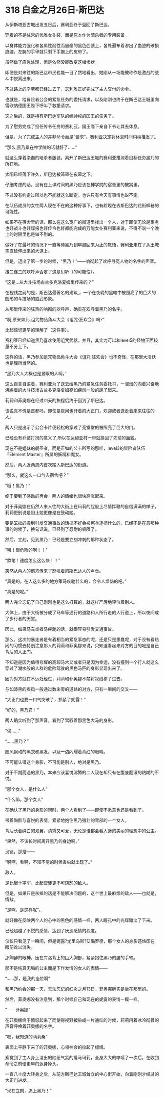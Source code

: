 # 318 白金之月26日·斯巴达

从伊斯塔亚古城出发五日后，赛利亚终于返回了斯巴达。

穿着的不是往常的优雅女仆装，而是原本作为暗杀者的专用装备。

以身体能力强化和各属性耐性而自豪的黑色西装上，各处遍布着渗出了血迹的破损痕迹，左腕的手甲就只剩下手腕上的皮带了。

虽然做了应急处理，但是依然没能改变这幅惨状

即便是对来往的斯巴达市民也能一目了然地看出，她刚从一场能被称作是激战的战斗中脱离出来。

不过路上的辛劳都已经过去了，瑟利雅正好完成了主人交付的命令。

也就是，给冒险者公会的紧急任务的委托请求，以及刚刚也终于在斯巴达王城里向雷欧纳德国王陛下呼叫了救援请求。

这之后的，就是持有斯巴达军队的统帅权的国王的任务了。

为了慰劳完成了担任传令任务的赛利亚。国王陛下亲自下令让其去休息。

但是，为了完成主人的并非命令而是“请求”，赛利亚决定将休息时间稍稍推迟了。

“那么,黑乃桑在神学院的话就好了……”

就这么穿着染血的暗杀者服装，离开了斯巴达王城的赛利亚推测着目标任务黑乃的所在地。

太阳已经落下许久，斯巴达被笼罩在夜幕之下。

仔细考虑的话，没有在上课时间的黑乃应该在神学院的宿舍里的被窝里。

不过没有约定过所以也不能就这么断定。也许只有今天有事情也说不定。

在队伍成员的女性两人现在不在的这种好事下，也有趁现在去斯巴达的花街柳巷的可能性。

如果不在宿舍里的话，那么在这么宽广的街道里找出一个人，对于即使无论是家务也好战斗也好谍报也好传令也好都能完成的万能女仆赛利亚来说，不得不说一个晚上的时限里也是做不到的。

做好了在最坏的情况下一直等待黑乃到早晨回来为止的觉悟，赛利亚走在了从王城笔直延伸出来的大道上。

但是，迈出了第一步的时候，“黑乃！”——响彻起了欢呼寻觅人物的名字的声音。

接二连三的欢呼声否定了这是幻听（的可能性）。

“这是…从大斗技场古兰多克洛夏姆里传来的？”

在视线之前的是，斯巴达最著名的建筑,，一个在夜晚的黑暗中被照亮了的巨大的圆形的斗技场的威武形象。

从那里传来的狂热的响彻的欢呼声，确实在欢呼着黑乃的名字。

“啊,原来如此,诅咒物品角斗大会《诅咒·狂欢会》吗?”

比起惊讶更早的理解了（这件事）。

赛利亚已经知道黑乃喜欢使用诅咒武器。并且，其实力可以和level5的怪物正面较量不分上下。

这样的话，黑乃参加诅咒物品角斗大会《诅咒·狂欢会》也不奇怪，在那里大活跃也是理所当然的。

“黑乃大人大概也是显眼的人啊。”

这么自言自语着，赛利亚为了送去给黑乃的紧急任务委托书，一溜烟的向着兴奋地沸腾着的大斗技场古兰多克洛夏姆宛如疾风一般的跑了起来。

莉莉和菲奥娜在经过四天的旅程后终于回到了斯巴达。

该说真不愧是首都吗，即使是夜间也开着的大正门，欢迎或者送走着来来往往的人。

两人只是出示了公会卡片便轻松的穿过了亮堂堂的被照亮了巨大的门。

已经没有乔装打扮的意义了,所以在达契亚村一带就换回了先前的面貌。

现在不是姐妹的朝圣者，而是正如的公卡所写的那样，level3的冒险者队伍『Element Master』所属的妖精和魔女。

然后，两人近两周内首次踏入斯巴达的街道。

“那么，就这么一口气去宿舍吧？”

“哦！黑乃！”

终于要到了感动的再会，两人的情绪也很快高涨起来。

对于菲奥娜在仍然人来人往的大街上在玛莉的屁股上尽情挥鞭的自信满满的样子，莉莉更别说是阻止她更像是在鼓动她。

要是笨拙的撞到引发交通事故的话搞不好会被宪兵逮捕什么的，已经不是在意那种事的时候了，换句话说，已经到了忍耐的极限了。

然后，立刻，见到黑乃！已经是要立刻冲刺的那种状态了。

“喂！很危险的啊！！”

“煞笔！速度怎么这么快！！”

突然从两人的前方传来了怒吼着的斯巴达人的声音。

“真是的，在人这么多的地方策马疾驰什么的，会令人烦恼的吧。”

“真是的呢。”

两人完全忘记了自己刚刚也是这么打算的，就这样严厉地评价着别人。

大体上，由于大街被分成了马车等通行的道路和人所行走的人行道上，所以夜间成了步行者的天堂。

因此，如果马车或者马疾驰的话，就很容易引发交通事故。

那么，这次的暴走者是有着相当的紧急事态的呢，还是只是愚蠢呢，对于没有看热闹的习惯去特别注意那人的莉莉和菲奥娜来说，只知道看起来对方的目的地是自己背后的大正门。

不知道是因为值得夸耀的高超马术又或者只是因为幸运，没有撞到一个行人就这么穿过了潮水般的人群的危险驾驶的黑色马匹的身影显现出来了。

因为对方就在不远处经过，莉莉和菲奥娜不禁将视线移了过去。

与如漆黑的疾风一般通过数米旁的道路的对方，只有一瞬间的交叉——

“大正门也要一口气突破了，抓紧了妮露！”

“好的，黑乃君！”

两人确实听到了那声音，看到了驾驭着那黑色大马的身影。

“诶……”

“……黑乃？”

随风飘动的黑衣和黑发，以及一边闪耀着真红的眼睛。

不可能认错这个身影，不可能是别人，绝对是黑乃。

对于不期而遇的黑乃，本来应该喜悦沸腾的二人现在却只有在腹底翻滚的粘糊的不悦。

“那个女人，是什么人”

“什么嘛，那个女人”

在确认了黑乃的身影的同时，两个人看到了——即使不愿意也还是看到了。

带着陶醉与喜悦的表情，紧紧地抱住黑乃强壮的背部的一个女人。

背后长着纯白的双翼，清秀又可爱，无论是谁都会看入迷的美丽的理想中的公主。

“果然，不该长时间离开黑乃的身边啊。”

没错，那是——

“啊啊，看啊，不知不觉的时候害虫就出现了。”

敌人。

是比起十字军，比起使徒更不可饶恕的敌人。

但是，如果只是杀掉的话是不能解决问题的，这个世上最麻烦的敌人——也就是，情敌。

“是啊，是这样呢”。

就好像在反映两个人的心中的黑色的感情一样，两人瞳孔中的光辉黯淡了下来。

已经超越了不悦的感情，达到了厌恶感情的程度。

仅仅只看见了一瞬间，但是妮露?尤里乌斯?艾璐罗德，那个女人的身影还烙印在眼前难以消失。

那陶醉的眼神，压在库洛背上的巨大胸部，紧紧抱住黑乃的腰的手臂。

那不是纯真无垢的公主而是下作发情的女人的表情——

“……那，是我的座位啊”

和黑乃约会的那一天，无法忘记的红炎之月13日，菲奥娜确实是坐在那里的。

然后，菲奥娜没有注意到，那个时候自己和现在的妮露的表情一模一样。

“——菲奥娜”

在菲奥娜终于愤怒起来了而使得视野被染成一片通红的时候，莉莉用着冰冷彻骨的声音呼唤着菲奥娜的名字。

“嗯，我知道的莉莉桑”

表面上平静下来了的菲奥娜，心领神会的拉起了缰绳。

察觉到了主人身上溢出的险恶气氛的爱马玛莉，全身大大的哆嗦了一次后，在收到命令之前便更早的返身掉头。

一百八十度大转身之后，从前方斯巴达王城耸立的中心街开始，向着刚刚才经过的大正门进发。

“现在立刻，追上黑乃！”

